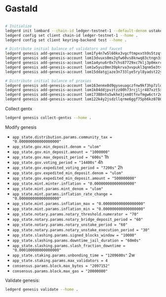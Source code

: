 # Gastald

```bash

# Initialize
ledgerd init lombard --chain-id ledger-testnet-1 --default-denom ustake --home .
ledgerd config set client chain-id ledger-testnet-1 --home .
ledgerd config set client keyring-backend test --home .

# Distribute initial balance of validators and faucet
ledgerd genesis add-genesis-account lom1fy4n7w5l60kx3vgcftmpxxth9s5tzqt4swqgvy "30000000ulom,1000000ustake" --home .
ledgerd genesis add-genesis-account lom13dvuxs0ms2gfw60vs8knwq83ctngn3xpe7zche "17446744073709551615ulom,100000000ustake" --home .
ledgerd genesis add-genesis-account lom1a4ynu6r0x7chs87729xc7klj3p0mxrc3pz2dmu "30000000ulom,1000000ustake" --home .
ledgerd genesis add-genesis-account lom1w5yuz8mn39pkrva3vvpukl3qnm5e3tvpa6wh87 "30000000ulom,1000000ustake" --home .
ledgerd genesis add-genesis-account lom15ddatgjaze3n733lye5ryl8yadst22ylm9503s "30000000ulom,1000000ustake" --home .

# Distribute initial balance of proxies
ledgerd genesis add-genesis-account lom163enmx0d9gyseuagczfnw9kf3hp7zlqzm3c793 "20000000ulom" --home .
ledgerd genesis add-genesis-account lom1k04ddjpvztzz00h73rcjljr487xzt5x28un0ne "20000000ulom" --home .
ledgerd genesis add-genesis-account lom17388ntu5wkhe3jxm8tfnvfmgw6ctr2n9lswnh7 "20000000ulom" --home .
ledgerd genesis add-genesis-account lom122k4y2jsdzllqrme6ggf75ph6kz07863gnx5va "20000000ulom" --home .
```

Collect gentx
```bash
ledgerd genesis collect-gentxs --home .
```

Modify genesis

* `app_state.distribution.params.community_tax = "0.000000000000000000"`
* `app_state.gov.min_deposit.denom = "ulom"`
* `app_state.gov.min_deposit.amount = "1000000"`
* `app_state.gov.max_deposit_period = "600s"` 1h
* `app_state.gov.voting_period = "14400s"` 4h
* `app_state.gov.expedited_voting_period = "7200s"` 2h
* `app_state.gov.expedited_min_deposit.denom = "ulom"`
* `app_state.gov.expedited_min_deposit.amount = "500000000"`
* `app_state.mint.minter.inflation = "0.000000000000000000"`
* `app_state.mint.params.mint_denom = "ulom"`
* `app_state.mint.params.inflation_rate_change = "0.000000000000000000"`
* `app_state.mint.params.inflation_max = "0.000000000000000000"`
* `app_state.mint.params.inflation_min = "0.000000000000000000"`
* `app_state.notary.params.notary_threshold.numerator = "70"`
* `app_state.notary.params.notary_bridge_deposit_period = "60"`
* `app_state.notary.params.notary_unstake_period = "60"`
* `app_state.notary.params.notary_unstake_execution_period = "30"`
* `app_state.slashing.params.signed_blocks_window = "10000"`
* `app_state.slashing.params.downtime_jail_duration = "60m0s"`
* `app_state.slashing.params.slash_fraction_downtime = "0.000100000000000000"`
* `app_state.staking.params.unbonding_time = "1209600s"` 2w
* `app_state.staking.params.max_validators = 4`
* `consensus.params.block.max_bytes = "2097152"`
* `consensus.params.block.max_gas = "20000000"`

Validate genesis:
```bash
ledgerd genesis validate --home .
```
